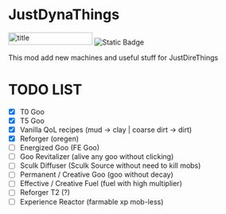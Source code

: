 # JustDynaThings
<p><img src="https://cf.way2muchnoise.eu/versions/1189855.svg" alt="title" width="169" height="25" /> <img src="https://img.shields.io/badge/NeoForge-lime?style=plastic&amp;link=https%3A%2F%2Fneoforged.net%2F" alt="Static Badge" /></p>

This mod add new machines and useful stuff for JustDireThings


# TODO LIST
- [x] T0 Goo
- [x] T5 Goo
- [x] Vanilla QoL recipes (mud -> clay | coarse dirt -> dirt)
- [x] Reforger (oregen)
- [ ] Energized Goo (FE Goo)
- [ ] Goo Revitalizer (alive any goo without clicking)
- [ ] Sculk Diffuser (Sculk Source without need to kill mobs)
- [ ] Permanent / Creative Goo (goo without decay)
- [ ] Effective / Creative Fuel (fuel with high multiplier)
- [ ] Reforger T2 (?)
- [ ] Experience Reactor (farmable xp mob-less)
